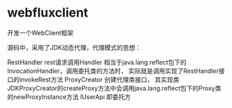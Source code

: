 # webfluxclient
开发一个WebClient框架

源码中，采用了JDK动态代理，代理模式的思想：

RestHandler rest请求调用Handler 相当于java.lang.reflect包下的InvocationHandler，调用委托类的方法时， 实际就是调用实现了RestHandler接口的invokeRest方法
ProxyCreator 创建代理类接口， 其实现类JDKProxyCreator的createProxy方法中会调用java.lang.reflect包下的Proxy类的newProxyInstance方法
IUserApi 即委托方

